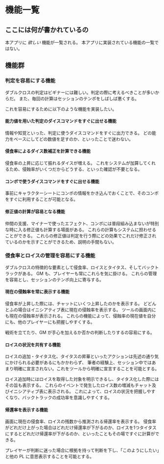 # 機能一覧

## ここには何が書かれているの

本アプリに *欲しい* 機能が一覧される。
本アプリに実装されている機能の一覧ではない。

## 機能群

### 判定を容易にする機能 
ダブルクロスの判定はビギナーには難しい。判定の際に考えるべきことが多いからだ。
また、毎回の計算はセッションのテンポをしばしば悪くする。

これを容易にするために以下のような機能を実装したい。

#### 能力値を用いた判定のダイスコマンドをすぐに出せる機能

情報や知覚といった、判定に使うダイスコマンドをすぐに出力できる。
どの能力をベースにしてどの数値を足すのか、といったことで迷わない。

#### 侵食率によるダイス数補正を計算できる機能

侵食率の上昇に応じて振れるダイスが増える。
これをシステムが加算してくれるため、侵蝕率がいくつだからどうする、といった確認が不要となる。

#### コンボで使うダイスコマンドをすぐに出せる機能

事前にキャラクターシートにコンボの情報をかき込んでおくことで、そのコンボをすぐに利用することが可能となる。

#### 修正値の計算が容易となる機能

仲間の支援、マイナーで使ったエフェクト、コンボには普段組み込まないが特別な時に入る修正値も計算する場面がある。
これらの計算もシステムに担わせることができる。
これらの修正値は判定を行う際にどの効果でこれだけ修正されているのかを示すことができるため、説明の手間もない。

### 侵食率とロイスの管理を容易にする機能

ダブルクロスの特徴的な要素として侵食率、ロイスとタイタス、そしてバックトラックがある。
GM も、プレイヤーも常にこれらを気に掛ける。
これらの管理を容易とし、セッションのテンポ向上に寄与する。

#### 現在の侵蝕率を常に表示する機能

侵食率が上昇した際には、チャットにいくつ上昇したのかを表示する。
どどんとふの場合はイニシアティブ表に現在の侵蝕率を表示する。
ツールの画面内にも現在の侵蝕率が表示される。
これらの機能によって、侵蝕率の現在値を自分にも、他のプレイヤーにも把握しやすくする。

戦術を立てたり、GM が手心を加えるか否かの判断したりするの容易にする。

#### ロイスの状況を共有する機能

ロイスの追加・タイタス化、タイタスの昇華といったアクションは先述の通り気にかけられる必要があるにもかかわらず、
筆者の経験上、セッション中ではあまり明確に宣言されない。これをツールから明確に宣言することを可能とする。

ロイス追加時にはロイスを取得した対象を明示できるし、タイタス化した際にはその旨も表示する。
これらのイベントで発生したロイス数の増減もチャット及びイニシアティブ表に表示される。
これによって、ロイスの状況を把握しやすくなり、バックトラックの成功率を意識しやすくする。

#### 帰還率を表示する機能

画面に現在の侵食率、ロイスの残数から推測される帰還率を表示する。
侵食率がどれだけ上がった場合はどれだけ帰還率が下がるのか、ロイスを1つタイタスにするとどれだけ帰還率が下がるのか、といったこともその場ですぐに計算ができる。

プレイヤーが判断に迷った場合に根拠を持って判断を下し、「このようにしたい」と他の PL に意思表示することを可能とする。
